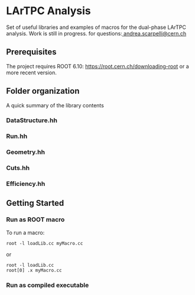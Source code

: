 # LArTPC Analysis 
Set of useful libraries and examples of macros for the dual-phase LArTPC analysis. Work is still in progress. for questions:<a href="mailto:andrea.scarpelli@cern.ch" target="_blank"> andrea.scarpelli@cern.ch </a>
## Prerequisites
The project requires ROOT 6.10: <a href="https://root.cern.ch/downloading-root" target="_blank">https://root.cern.ch/downloading-root</a> or a more recent version.
## Folder organization
A quick summary of the library contents
### DataStructure.hh
### Run.hh
### Geometry.hh
### Cuts.hh
### Efficiency.hh
## Getting Started
### Run as ROOT macro
To run a macro:
```
root -l loadLib.cc myMacro.cc
```
or
```
root -l loadLib.cc
root[0] .x myMacro.cc
```
### Run as compiled executable

